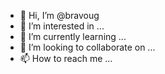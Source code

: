 - 👋 Hi, I’m @bravoug
- 👀 I’m interested in ...
- 🌱 I’m currently learning ...
- 💞️ I’m looking to collaborate on ...
- 📫 How to reach me ...

<!---
bravoug/bravoug is a ✨ special ✨ repository because its `README.md` (this file) appears on your GitHub profile.
You can click the Preview link to take a look at your changes.
--->
